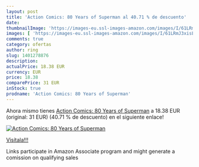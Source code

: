 ```yaml
---
layout: post
title: 'Action Comics: 80 Years of Superman al 40.71 % de descuento'
date: 
thumbnailImage: 'https://images-eu.ssl-images-amazon.com/images/I/61LRmJ3xisL._SL200_.jpg'
images: [ 'https://images-eu.ssl-images-amazon.com/images/I/61LRmJ3xisL._SL200_.jpg' ]
comments: true
category: ofertas
author: ring
slug: 1401278876
description:
actualPrice: 18.38 EUR
currency: EUR
price: 18.38
comparePrice: 31 EUR
inStock: true
prodname: 'Action Comics: 80 Years of Superman'
---
```


Ahora mismo tienes [Action Comics: 80 Years of Superman](https://www.amazon.es/dp/1401278876/?tag=tolees-21) a 18.38 EUR (original: 31 EUR) (40.71 %  de descuento) en el siguiente enlace!

[![Action Comics: 80 Years of Superman](https://images-eu.ssl-images-amazon.com/images/I/61LRmJ3xisL._SL200_.jpg)](https://www.amazon.es/dp/1401278876/?tag=tolees-21)

[Visítala!!!](https://www.amazon.es/dp/1401278876/?tag=tolees-21)

Links participate in Amazon Associate program and might generate a comission on qualifying sales
